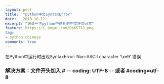 ```yaml
---
layout: post
title:  "python中文SyntaxError"
date:   2018-10-12
excerpt: "记录一下python中遇到的中文环境异常"
feature: https://i.imgur.com/Ds6S7lJ.png
tag:
- python chinese
comments: true
---
```


在Python中运行时出现SyntaxError: Non-ASCII character ‘\xe9’ 错误

### 解决方案：文件开头加入 \# \-\- coding: UTF\-8 \-\- 或者 \#coding=utf-8 

